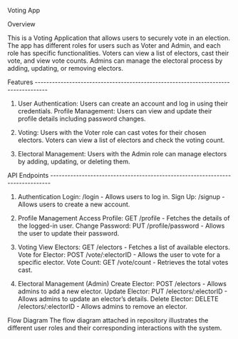 Voting App


Overview


This is a Voting Application that allows users to securely vote in an election. The app has different roles for users such as Voter and Admin, and each role has specific functionalities. Voters can view a list of electors, cast their vote, and view vote counts. Admins can manage the electoral process by adding, updating, or removing electors.

Features ----------------------------------------------------------------------------------

1. User Authentication:
Users can create an account and log in using their credentials.
Profile Management: Users can view and update their profile details including password changes.

2. Voting:
 Users with the Voter role can cast votes for their chosen electors.
 Voters can view a list of electors and check the voting count.

3. Electoral Management:
 Users with the Admin role can manage electors by adding, updating, or deleting them.

API Endpoints ------------------------------------------------------------------------------

1. Authentication
 Login: /login - Allows users to log in.
 Sign Up: /signup - Allows users to create a new account.

2. Profile Management
 Access Profile: GET /profile - Fetches the details of the logged-in user.
 Change Password: PUT /profile/password - Allows the user to update their password.

3. Voting
 View Electors: GET /electors - Fetches a list of available electors.
 Vote for Elector: POST /vote/:electorID - Allows the user to vote for a specific elector.
 Vote Count: GET /vote/count - Retrieves the total votes cast.

4. Electoral Management (Admin)
 Create Elector: POST /electors - Allows admins to add a new elector.
 Update Elector: PUT /electors/:electorID - Allows admins to update an elector’s details.
 Delete Elector: DELETE /electors/:electorID - Allows admins to remove an elector.

Flow Diagram
The flow diagram attached in repository illustrates the different user roles and their corresponding interactions with the system.
